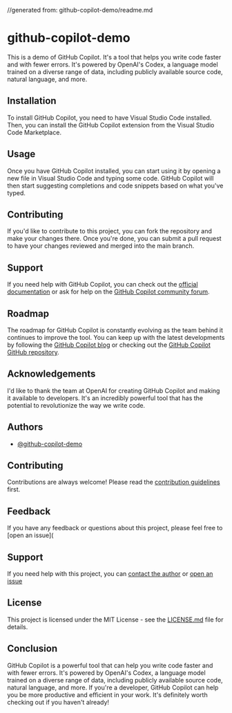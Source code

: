 //generated from: github-copilot-demo/readme.md

# github-copilot-demo

This is a demo of GitHub Copilot. It's a tool that helps you write code faster and with fewer errors. It's powered by OpenAI's Codex, a language model trained on a diverse range of data, including publicly available source code, natural language, and more.

## Installation

To install GitHub Copilot, you need to have Visual Studio Code installed. Then, you can install the GitHub Copilot extension from the Visual Studio Code Marketplace.

## Usage

Once you have GitHub Copilot installed, you can start using it by opening a new file in Visual Studio Code and typing some code. GitHub Copilot will then start suggesting completions and code snippets based on what you've typed.

## Contributing

If you'd like to contribute to this project, you can fork the repository and make your changes there. Once you're done, you can submit a pull request to have your changes reviewed and merged into the main branch.

## Support

If you need help with GitHub Copilot, you can check out the [official documentation]() or ask for help on the [GitHub Copilot community forum]().
## Roadmap

The roadmap for GitHub Copilot is constantly evolving as the team behind it continues to improve the tool. You can keep up with the latest developments by following the [GitHub Copilot blog]() or checking out the [GitHub Copilot GitHub repository]().
## Acknowledgements

I'd like to thank the team at OpenAI for creating GitHub Copilot and making it available to developers. It's an incredibly powerful tool that has the potential to revolutionize the way we write code.

## Authors

- [@github-copilot-demo](https://www.github.com/github-copilot-demo)

## Contributing

Contributions are always welcome! Please read the [contribution guidelines](contributing.md) first.

## Feedback

If you have any feedback or questions about this project, please feel free to [open an issue](

## Support

If you need help with this project, you can [contact the author](mailto:) or [open an issue]()

## License

This project is licensed under the MIT License - see the [LICENSE.md](LICENSE.md) file for details.


## Conclusion

GitHub Copilot is a powerful tool that can help you write code faster and with fewer errors. It's powered by OpenAI's Codex, a language model trained on a diverse range of data, including publicly available source code, natural language, and more. If you're a developer, GitHub Copilot can help you be more productive and efficient in your work. It's definitely worth checking out if you haven't already!
